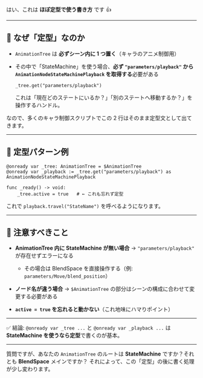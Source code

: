 はい、これは **ほぼ定型で使う書き方** です 👍

---

## 🔹 なぜ「定型」なのか

* `AnimationTree` は **必ずシーン内に 1 つ置く**（キャラのアニメ制御用）
* その中で「StateMachine」を使う場合、**必ず `"parameters/playback"` から `AnimationNodeStateMachinePlayback` を取得する**必要がある

  ```gdscript
  _tree.get("parameters/playback")
  ```

  これは「現在どのステートにいるか？」「別のステートへ移動するか？」を操作するハンドル。

なので、多くのキャラ制御スクリプトでこの 2 行はそのまま定型文として出てきます。

---

## 🔹 定型パターン例

```gdscript
@onready var _tree: AnimationTree = $AnimationTree
@onready var _playback := _tree.get("parameters/playback") as AnimationNodeStateMachinePlayback

func _ready() -> void:
    _tree.active = true   # ← これも忘れず定型
```

これで `playback.travel("StateName")` を呼べるようになります。

---

## 🔹 注意すべきこと

* **AnimationTree 内に StateMachine が無い場合** → `"parameters/playback"` が存在せずエラーになる

  * その場合は BlendSpace を直接操作する（例: `parameters/Move/blend_position`）
* **ノード名が違う場合** → `$AnimationTree` の部分はシーンの構成に合わせて変更する必要がある
* **`active = true` を忘れると動かない**（これ地味にハマりポイント）

---

✅ 結論:
`@onready var _tree ...` と `@onready var _playback ...` は **StateMachine を使うなら定型**で書くのが基本。

---

質問ですが、あなたの `AnimationTree` のルートは **StateMachine** ですか？それとも **BlendSpace** メインですか？
それによって、この「定型」の後に書く処理が少し変わります。
